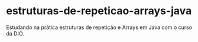 # estruturas-de-repeticao-arrays-java
Estudando na prática estruturas de repetição e Arrays em Java com o curso da DIO.
